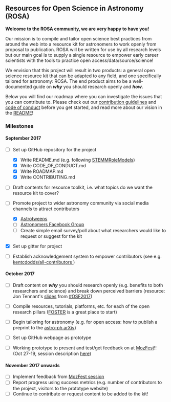 ## Resources for Open Science in Astronomy (ROSA)


**Welcome to the ROSA community, we are very happy to have you!** 

Our mission is to compile and tailor open science best practices from around the web into a resource kit for astronomers to work openly from proposal to publication. ROSA will be written for use by all research levels but our main goal is to supply a single resource to empower early career scientists with the tools to practice open access/data/source/science!

We envision that this project will result in two products: a general open science resource kit that can be adapted to any field, and one specifically tailored for astronomy: ROSA. The end product aims to be a well-documented guide on ***why*** you should research openly and ***how***.


Below you will find our roadmap where you can investigate the issues that you can contribute to. Please check out our [contribution guidelines](CONTRIBUTING.md) and [code of conduct](CODE_OF_CONDUCT.md) before you get started, and read more about our vision in the [README](README.md)!

### Milestones

#### September 2017

- [ ] Set up GitHub repository for the project 
	- [x] Write README.md (e.g. following [STEMMRoleModels](https://github.com/KirstieJane/STEMMRoleModels))
	- [x] Write CODE_OF_CONDUCT.md 
	- [x] Write ROADMAP.md
	- [x] Write CONTRIBUTING.md
- [ ] Draft contents for resource toolkit, i.e. what topics do we want the resource kit to cover?
- [ ] Promote project to wider astronomy community via social media channels to attract contributors
	- [x] [Astrotweeps](https://twitter.com/astrotweeps)
	- [ ] [Astronomers Facebook Group](https://www.facebook.com/groups/123898011017097/) 
	- [ ] Create simple email survey/poll about what researchers would like to request or suggest for the kit
- [x] Set up gitter for project
- [ ] Establish acknowledgement system to empower contributors (see e.g. [kentcdodds/all-contributors
](https://github.com/kentcdodds/all-contributors))


#### October 2017

- [ ] Draft content on ***why*** you should research openly (e.g. benefits to both researchers and science) and break down perceived barriers (resource: Jon Tennant's [slides](https://figshare.com/articles/Barriers_to_Open_Science_for_junior_researchers/5383711) from [#OSF2017](http://www.opensciencefair.eu/))
- [ ] Compile resources, tutorials, platforms, etc. for each of the open research pillars ([FOSTER](https://www.fosteropenscience.eu/) is a great place to start)
- [ ] Begin tailoring for astronomy (e.g. for open access: how to publish a preprint to the [astro-ph arXiv](https://arxiv.org/archive/astro-ph))
- [ ] Set up GitHub webpage as prototype
- [ ] Working prototype to present and test/get feedback on at [MozFest](https://mozillafestival.org/)!! (Oct 27-19, session description [here](https://github.com/MozillaFoundation/mozfest-program-2017/issues/582))

 

#### November 2017 onwards
 
- [ ] Implement feedback from [MozFest session](https://github.com/MozillaFoundation/mozfest-program-2017/issues/582)
- [ ] Report progress using success metrics (e.g. number of contributors to the project, visitors to the prototype website)
- [ ] Continue to contribute or request content to be added to the kit!
